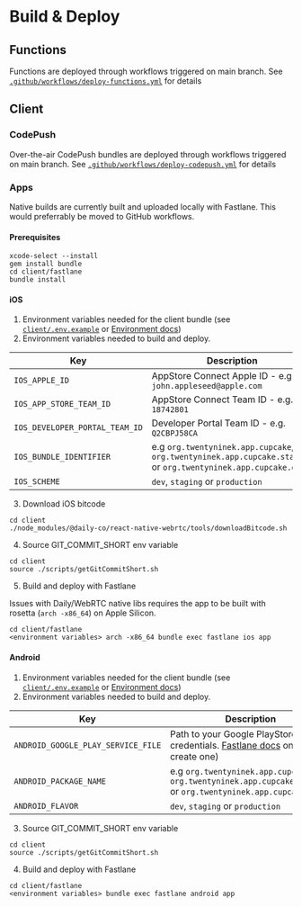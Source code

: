 # Build & Deploy

## Functions

Functions are deployed through workflows triggered on main branch. See [`.github/workflows/deploy-functions.yml`](https://github.com/29ki/29k/blob/main/.github/workflows/deploy-functions.yml) for details

## Client

### CodePush

Over-the-air CodePush bundles are deployed through workflows triggered on main branch. See [`.github/workflows/deploy-codepush.yml`](https://github.com/29ki/29k/blob/main/.github/workflows/deploy-codepush.yml) for details

### Apps

Native builds are currently built and uploaded locally with Fastlane. This would preferrably be moved to GitHub workflows.

#### Prerequisites

```
xcode-select --install
gem install bundle
cd client/fastlane
bundle install
```

#### iOS

1. Environment variables needed for the client bundle (see [`client/.env.example`](https://github.com/29ki/29k/blob/main/client/.env.example) or [Environment docs](https://github.com/29ki/29k#environment))
2. Environment variables needed to build and deploy.

| Key                            | Description                                                                                                   |
| ------------------------------ | ------------------------------------------------------------------------------------------------------------- |
| `IOS_APPLE_ID`                 | AppStore Connect Apple ID - e.g. `john.appleseed@apple.com`                                                   |
| `IOS_APP_STORE_TEAM_ID`        | AppStore Connect Team ID - e.g. `18742801`                                                                    |
| `IOS_DEVELOPER_PORTAL_TEAM_ID` | Developer Portal Team ID - e.g. `Q2CBPJ58CA`                                                                  |
| `IOS_BUNDLE_IDENTIFIER`        | e.g `org.twentyninek.app.cupcake`, `org.twentyninek.app.cupcake.staging` or `org.twentyninek.app.cupcake.dev` |
| `IOS_SCHEME`                   | `dev`, `staging` or `production`                                                                              |

3. Download iOS bitcode

```
cd client
./node_modules/@daily-co/react-native-webrtc/tools/downloadBitcode.sh
```

4. Source GIT_COMMIT_SHORT env variable

```
cd client
source ./scripts/getGitCommitShort.sh
```

5. Build and deploy with Fastlane

Issues with Daily/WebRTC native libs requires the app to be built with rosetta (`arch -x86_64`) on Apple Silicon.

```
cd client/fastlane
<environment variables> arch -x86_64 bundle exec fastlane ios app
```

#### Android

1. Environment variables needed for the client bundle (see [`client/.env.example`](https://github.com/29ki/29k/blob/main/client/.env.example) or [Environment docs](https://github.com/29ki/29k#environment))
2. Environment variables needed to build and deploy.

| Key                                | Description                                                                                                                                                                  |
| ---------------------------------- | ---------------------------------------------------------------------------------------------------------------------------------------------------------------------------- |
| `ANDROID_GOOGLE_PLAY_SERVICE_FILE` | Path to your Google PlayStore credentials. [Fastlane docs](https://docs.fastlane.tools/getting-started/android/setup/#collect-your-google-credentials) on how to create one) |
| `ANDROID_PACKAGE_NAME`             | e.g `org.twentyninek.app.cupcake`, `org.twentyninek.app.cupcake.staging` or `org.twentyninek.app.cupcake.dev`                                                                |
| `ANDROID_FLAVOR`                   | `dev`, `staging` or `production`                                                                                                                                             |

3. Source GIT_COMMIT_SHORT env variable

```
cd client
source ./scripts/getGitCommitShort.sh
```

4. Build and deploy with Fastlane

```
cd client/fastlane
<environment variables> bundle exec fastlane android app
```
